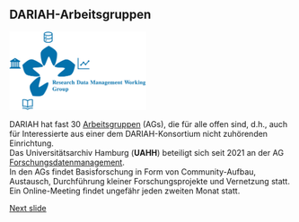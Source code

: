 ## DARIAH-Arbeitsgruppen

<a href="https://www.uni-hamburg.de/"><img src="media/rdmwg.jpg" alt="LOGO UHH" height="140px"/></a>

DARIAH hat fast 30 [Arbeitsgruppen](https://www.dariah.eu/activities/working-groups/) (AGs), die für alle offen sind, d.h., auch für Interessierte aus einer dem DARIAH-Konsortium nicht zuhörenden Einrichtung.  
Das Universitätsarchiv Hamburg (**UAHH**) beteiligt sich seit 2021 an der AG [Forschungsdatenmanagement](https://www.dariah.eu/activities/working-groups/research-data-management/).  
In den AGs findet Basisforschung in Form von Community-Aufbau, Austausch, Durchführung kleiner Forschungsprojekte und Vernetzung statt. Ein Online-Meeting findet ungefähr jeden zweiten Monat statt.  

[Next slide](06.md)
